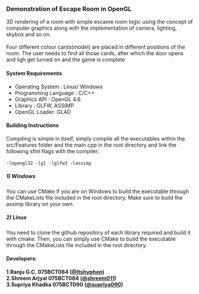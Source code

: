 ### Demonstration of Escape Room in OpenGL

3D rendering of a room with simple escame room logic using the concept of computer graphics along with the implementation of camera, lighting, skybox and so on.\
\
Four different colour cards(model) are placed in different positions of the room.
The user needs to find all those cards, after which the door opens and ligh get turned on and the game is complete



#### System Requirements
-  Operating System : Linux/ Windows
-  Programming Language : C/C++
-  Graphics API : OpenGL 4.6
-  Library : GLFW, ASSIMP
-  OpenGL Loader: GLAD
 
#### Building Instructions
Compiling is simple in itself, simply compile all the executables within the src/Features folder and the main.cpp in the root directory and link the following 
sfml flags with the compiler:\
\
`-lopengl32 -lgl -lglfw3 -lassimp`


##### 1) Windows
You can use CMake if you are on Windows to build the executable through the
CMakeLists file included in the root directory. Make sure to build the assimp library on your own.


##### 2) Linux
You need to clone the github repository of each library required and build it with cmake.
Then, you can simply use CMake to build the executable through the
CMakeLists file included in the root directory.

#### Developers:
**1.Ranju G.C. 075BCT064 ([@Itshyphen](https://github.com/Itshyphen))**\
**2.Shreem Arjyal 075BCT084 ([@shreem011](https://github.com/shreem011))**\
**3.Supriya Khadka 075BCT090 ([@supriya090](https://github.com/supriya090))**
